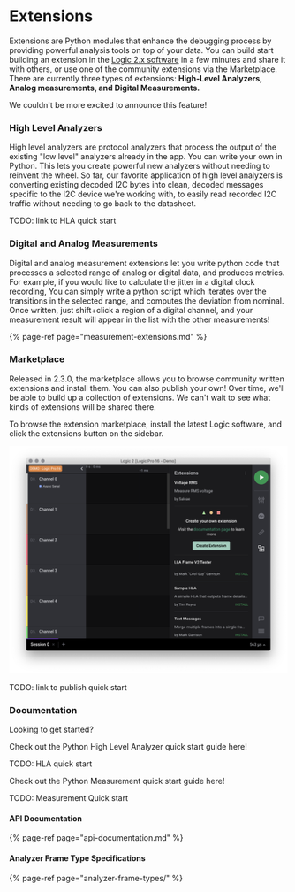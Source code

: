 # Extensions

Extensions are Python modules that enhance the debugging process by providing powerful analysis tools on top of your data. You can build start building an extension in the [Logic 2.x software](https://ideas.saleae.com/f/changelog/) in a few minutes and share it with others, or use one of the community extensions via the Marketplace. There are currently three types of extensions: **High-Level Analyzers, Analog measurements, and Digital Measurements.**

We couldn't be more excited to announce this feature!

### High Level Analyzers

High level analyzers are protocol analyzers that process the output of the existing "low level" analyzers already in the app. You can write your own in Python. This lets you create powerful new analyzers without needing to reinvent the wheel. So far, our favorite application of high level analyzers is converting existing decoded I2C bytes into clean, decoded messages specific to the I2C device we're working with, to easily read recorded I2C traffic without needing to go back to the datasheet.

TODO: link to HLA quick start

### Digital and Analog Measurements

Digital and analog measurement extensions let you write python code that processes a selected range of analog or digital data, and produces metrics. For example, if you would like to calculate the jitter in a digital clock recording, You can simply write a python script which iterates over the transitions in the selected range, and computes the deviation from nominal. Once written, just shift+click a region of a digital channel, and your measurement result will appear in the list with the other measurements!

{% page-ref page="measurement-extensions.md" %}

### Marketplace

Released in 2.3.0, the marketplace allows you to browse community written extensions and install them. You can also publish your own! Over time, we'll be able to build up a collection of extensions. We can't wait to see what kinds of extensions will be shared there.

To browse the extension marketplace, install the latest Logic software, and click the extensions button on the sidebar.

![Marketplace extensions can be found in the extension sidebar](../.gitbook/assets/image.png)

TODO: link to publish quick start

### Documentation

Looking to get started?

Check out the Python High Level Analyzer quick start guide here!

TODO: HLA quick start

Check out the Python Measurement quick start guide here!

TODO: Measurement Quick start

#### API Documentation

{% page-ref page="api-documentation.md" %}

#### Analyzer Frame Type Specifications

{% page-ref page="analyzer-frame-types/" %}










